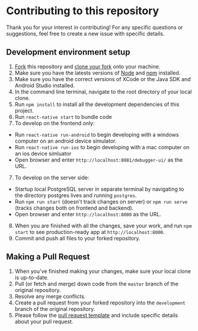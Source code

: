 # Contributing to this repository

Thank you for your interest in contributing!
For any specific questions or suggestions, feel free to create a new issue with specific details.

## Development environment setup
1. [Fork](https://help.github.com/articles/fork-a-repo/) this repository and [clone your fork](https://help.github.com/articles/cloning-a-repository/) onto your machine.
2. Make sure you have the latests versions of [Node](https://nodejs.org/en/) and [npm](https://www.npmjs.com/) installed.
3. Make sure you have the correct versions of XCode or the Java SDK and Android Studio installed.
4. In the command line terminal, navigate to the root directory of your local clone.
4. Run `npm install` to install all the development dependencies of this project.
5. Run `react-native start` to bundle code
6. To develop on the frontend only:
  * Run `react-native run-android` to begin developing with a windows computer on an android device simulator.
  * Run `react-native run-ios` to begin developing with a mac computer on an ios device simluator
  * Open browser and enter `http://localhost:8081/debugger-ui/` as the URL.
7. To develop on the server side:
  * Startup local PostgreSQL server in separate terminal by navigating to the directory postgres lives and running `postgres`.
  * Run `npm run start` (doesn't track changes on server) or `npm run serve` (tracks changes both on frontend and backend).
  * Open browser and enter `http://localhost:8000` as the URL.
8. When you are finished with all the changes, save your work, and run `npm start` to see production-ready app at `http://localhost:8000`.
9. Commit and push all files to your forked repository.


## Making a Pull Request
1. When you've finished making your changes, make sure your local clone is up-to-date.
2. Pull (or fetch and merge) down code from the `master` branch of the original repository.
3. Resolve any merge conflicts.
4. Create a pull request from your forked repository into the `development` branch of the original repository.
5. Please follow the [pull request template](https://github.com/odelavia/foodbears/blob/master/PULL_REQUEST_TEMPLATE.md) and include specific details about your pull request.
